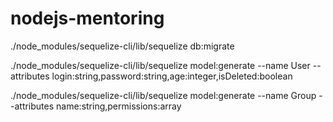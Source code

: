 # nodejs-mentoring

./node_modules/sequelize-cli/lib/sequelize db:migrate

./node_modules/sequelize-cli/lib/sequelize model:generate --name User --attributes login:string,password:string,age:integer,isDeleted:boolean

./node_modules/sequelize-cli/lib/sequelize model:generate --name Group --attributes name:string,permissions:array
